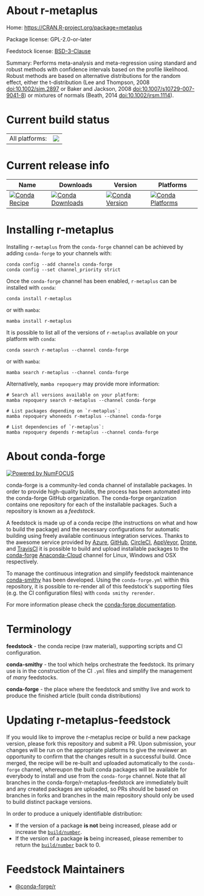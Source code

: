 About r-metaplus
================

Home: https://CRAN.R-project.org/package=metaplus

Package license: GPL-2.0-or-later

Feedstock license: [BSD-3-Clause](https://github.com/conda-forge/r-metaplus-feedstock/blob/main/LICENSE.txt)

Summary: Performs meta-analysis and meta-regression using standard and robust methods with confidence intervals based on the profile likelihood. Robust methods are based on alternative distributions for the random effect, either the t-distribution (Lee and Thompson, 2008 <doi:10.1002/sim.2897> or Baker and Jackson, 2008 <doi:10.1007/s10729-007-9041-8>) or mixtures of normals (Beath, 2014 <doi:10.1002/jrsm.1114>).

Current build status
====================


<table><tr><td>All platforms:</td>
    <td>
      <a href="https://dev.azure.com/conda-forge/feedstock-builds/_build/latest?definitionId=9084&branchName=main">
        <img src="https://dev.azure.com/conda-forge/feedstock-builds/_apis/build/status/r-metaplus-feedstock?branchName=main">
      </a>
    </td>
  </tr>
</table>

Current release info
====================

| Name | Downloads | Version | Platforms |
| --- | --- | --- | --- |
| [![Conda Recipe](https://img.shields.io/badge/recipe-r--metaplus-green.svg)](https://anaconda.org/conda-forge/r-metaplus) | [![Conda Downloads](https://img.shields.io/conda/dn/conda-forge/r-metaplus.svg)](https://anaconda.org/conda-forge/r-metaplus) | [![Conda Version](https://img.shields.io/conda/vn/conda-forge/r-metaplus.svg)](https://anaconda.org/conda-forge/r-metaplus) | [![Conda Platforms](https://img.shields.io/conda/pn/conda-forge/r-metaplus.svg)](https://anaconda.org/conda-forge/r-metaplus) |

Installing r-metaplus
=====================

Installing `r-metaplus` from the `conda-forge` channel can be achieved by adding `conda-forge` to your channels with:

```
conda config --add channels conda-forge
conda config --set channel_priority strict
```

Once the `conda-forge` channel has been enabled, `r-metaplus` can be installed with `conda`:

```
conda install r-metaplus
```

or with `mamba`:

```
mamba install r-metaplus
```

It is possible to list all of the versions of `r-metaplus` available on your platform with `conda`:

```
conda search r-metaplus --channel conda-forge
```

or with `mamba`:

```
mamba search r-metaplus --channel conda-forge
```

Alternatively, `mamba repoquery` may provide more information:

```
# Search all versions available on your platform:
mamba repoquery search r-metaplus --channel conda-forge

# List packages depending on `r-metaplus`:
mamba repoquery whoneeds r-metaplus --channel conda-forge

# List dependencies of `r-metaplus`:
mamba repoquery depends r-metaplus --channel conda-forge
```


About conda-forge
=================

[![Powered by
NumFOCUS](https://img.shields.io/badge/powered%20by-NumFOCUS-orange.svg?style=flat&colorA=E1523D&colorB=007D8A)](https://numfocus.org)

conda-forge is a community-led conda channel of installable packages.
In order to provide high-quality builds, the process has been automated into the
conda-forge GitHub organization. The conda-forge organization contains one repository
for each of the installable packages. Such a repository is known as a *feedstock*.

A feedstock is made up of a conda recipe (the instructions on what and how to build
the package) and the necessary configurations for automatic building using freely
available continuous integration services. Thanks to the awesome service provided by
[Azure](https://azure.microsoft.com/en-us/services/devops/), [GitHub](https://github.com/),
[CircleCI](https://circleci.com/), [AppVeyor](https://www.appveyor.com/),
[Drone](https://cloud.drone.io/welcome), and [TravisCI](https://travis-ci.com/)
it is possible to build and upload installable packages to the
[conda-forge](https://anaconda.org/conda-forge) [Anaconda-Cloud](https://anaconda.org/)
channel for Linux, Windows and OSX respectively.

To manage the continuous integration and simplify feedstock maintenance
[conda-smithy](https://github.com/conda-forge/conda-smithy) has been developed.
Using the ``conda-forge.yml`` within this repository, it is possible to re-render all of
this feedstock's supporting files (e.g. the CI configuration files) with ``conda smithy rerender``.

For more information please check the [conda-forge documentation](https://conda-forge.org/docs/).

Terminology
===========

**feedstock** - the conda recipe (raw material), supporting scripts and CI configuration.

**conda-smithy** - the tool which helps orchestrate the feedstock.
                   Its primary use is in the construction of the CI ``.yml`` files
                   and simplify the management of *many* feedstocks.

**conda-forge** - the place where the feedstock and smithy live and work to
                  produce the finished article (built conda distributions)


Updating r-metaplus-feedstock
=============================

If you would like to improve the r-metaplus recipe or build a new
package version, please fork this repository and submit a PR. Upon submission,
your changes will be run on the appropriate platforms to give the reviewer an
opportunity to confirm that the changes result in a successful build. Once
merged, the recipe will be re-built and uploaded automatically to the
`conda-forge` channel, whereupon the built conda packages will be available for
everybody to install and use from the `conda-forge` channel.
Note that all branches in the conda-forge/r-metaplus-feedstock are
immediately built and any created packages are uploaded, so PRs should be based
on branches in forks and branches in the main repository should only be used to
build distinct package versions.

In order to produce a uniquely identifiable distribution:
 * If the version of a package **is not** being increased, please add or increase
   the [``build/number``](https://docs.conda.io/projects/conda-build/en/latest/resources/define-metadata.html#build-number-and-string).
 * If the version of a package **is** being increased, please remember to return
   the [``build/number``](https://docs.conda.io/projects/conda-build/en/latest/resources/define-metadata.html#build-number-and-string)
   back to 0.

Feedstock Maintainers
=====================

* [@conda-forge/r](https://github.com/conda-forge/r/)

